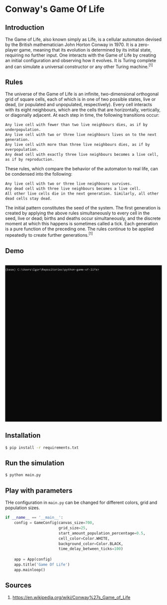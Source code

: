 # Conway's Game Of Life

## Introduction

The Game of Life, also known simply as Life, is a cellular automaton devised by the British mathematician John Horton Conway in 1970. It is a zero-player game, meaning that its evolution is determined by its initial state, requiring no further input. One interacts with the Game of Life by creating an initial configuration and observing how it evolves. It is Turing complete and can simulate a universal constructor or any other Turing machine.<sup>[1]</sup>

## Rules

The universe of the Game of Life is an infinite, two-dimensional orthogonal grid of square cells, each of which is in one of two possible states, live or dead, (or populated and unpopulated, respectively). Every cell interacts with its eight neighbours, which are the cells that are horizontally, vertically, or diagonally adjacent. At each step in time, the following transitions occur:

    Any live cell with fewer than two live neighbours dies, as if by underpopulation.
    Any live cell with two or three live neighbours lives on to the next generation.
    Any live cell with more than three live neighbours dies, as if by overpopulation.
    Any dead cell with exactly three live neighbours becomes a live cell, as if by reproduction.

These rules, which compare the behavior of the automaton to real life, can be condensed into the following:

    Any live cell with two or three live neighbours survives.
    Any dead cell with three live neighbours becomes a live cell.
    All other live cells die in the next generation. Similarly, all other dead cells stay dead.

The initial pattern constitutes the seed of the system. The first generation is created by applying the above rules simultaneously to every cell in the seed, live or dead; births and deaths occur simultaneously, and the discrete moment at which this happens is sometimes called a tick. Each generation is a pure function of the preceding one. The rules continue to be applied repeatedly to create further generations.<sup>[1]</sup>

## Demo

<br>
<img src='images/demo.gif' />

## Installation

```bash
$ pip install -r requirements.txt 
```

## Run the simulation
```bash
$ python main.py
```

## Play with parameters

THe configuration in ```main.py``` can be changed for different colors, grid and population sizes.

```python
if __name__ == '__main__':
    config = GameConfig(canvas_size=700,
                        grid_size=25,
                        start_amount_population_percentage=0.5,
                        cell_color=Color.WHITE,
                        background_color=Color.BLACK,
                        time_delay_between_ticks=100)
    
    app = App(config)
    app.title('Game Of Life')
    app.mainloop()
```

## Sources

1. https://en.wikipedia.org/wiki/Conway%27s_Game_of_Life 